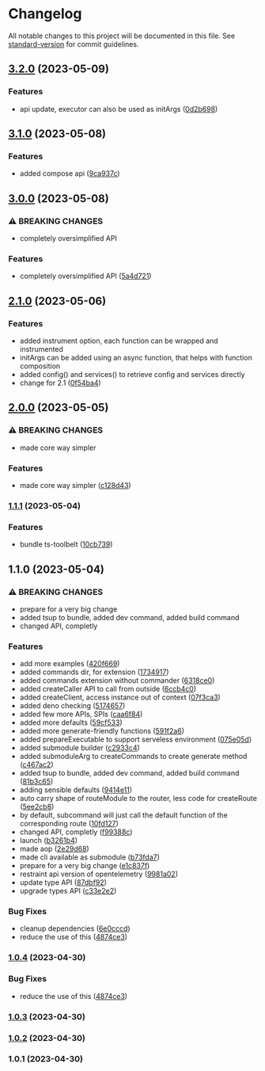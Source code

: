 # Changelog

All notable changes to this project will be documented in this file. See [standard-version](https://github.com/conventional-changelog/standard-version) for commit guidelines.

## [3.2.0](https://github.com/submodule-js/submodule/compare/@submodule/core3.1.0...@submodule/core3.2.0) (2023-05-09)


### Features

* api update, executor can also be used as initArgs ([0d2b698](https://github.com/submodule-js/submodule/commit/0d2b698340fb095e996285ed5e34494a42d35c3f))

## [3.1.0](https://github.com/submodule-js/submodule/compare/@submodule/core3.0.0...@submodule/core3.1.0) (2023-05-08)


### Features

* added compose api ([9ca937c](https://github.com/submodule-js/submodule/commit/9ca937c9e35c953dc7ea1f17e7bde4e355861a18))

## [3.0.0](https://github.com/submodule-js/submodule/compare/@submodule/core2.1.0...@submodule/core3.0.0) (2023-05-08)


### ⚠ BREAKING CHANGES

* completely oversimplified API

### Features

* completely oversimplified API ([5a4d721](https://github.com/submodule-js/submodule/commit/5a4d7216689d04270cdb05165a6a016290f91ced))

## [2.1.0](https://github.com/submodule-js/submodule/compare/@submodule/core2.0.0...@submodule/core2.1.0) (2023-05-06)


### Features

* added instrument option, each function can be wrapped and instrumented
* initArgs can be added using an async function, that helps with function composition
* added config() and services() to retrieve config and services directly
* change for 2.1 ([0f54ba4](https://github.com/submodule-js/submodule/commit/0f54ba4722ee4d2b723a6bfed631b0c39ff9abd7))

## [2.0.0](https://github.com/submodule-js/submodule/compare/@submodule/core1.1.1...@submodule/core2.0.0) (2023-05-05)


### ⚠ BREAKING CHANGES

* made core way simpler

### Features

* made core way simpler ([c128d43](https://github.com/submodule-js/submodule/commit/c128d43a609116be8d8ee8d0d9e609a9803fd5e4))

### [1.1.1](https://github.com/submodule-js/submodule/compare/@submodule/core1.1.0...@submodule/core1.1.1) (2023-05-04)


### Features

* bundle ts-toolbelt ([10cb739](https://github.com/submodule-js/submodule/commit/10cb739521575d30039c0098b2eed80beb700f52))

## 1.1.0 (2023-05-04)


### ⚠ BREAKING CHANGES

* prepare for a very big change
* added tsup to bundle, added dev command, added build command
* changed API, completly

### Features

* add more examples ([420f669](https://github.com/submodule-js/submodule/commit/420f669d31ac05c407e33d736e80b7fb3e6c7900))
* added commands dir, for extension ([1734917](https://github.com/submodule-js/submodule/commit/1734917acfe0cd47f805f0a211388d76dd5f4478))
* added commands extension without commander ([6318ce0](https://github.com/submodule-js/submodule/commit/6318ce00f470a19ee0477a0a83521b28cf264f45))
* added createCaller API to call from outside ([6ccb4c0](https://github.com/submodule-js/submodule/commit/6ccb4c04c3ce6a089051f115029a234caeebdcce))
* added createClient, access instance out of context ([07f3ca3](https://github.com/submodule-js/submodule/commit/07f3ca352b3f5bc515f9b50e443d469470ca4137))
* added deno checking ([5174657](https://github.com/submodule-js/submodule/commit/5174657fcd8dd24fb119eb74e8be941769262aed))
* added few more APIs, SPIs ([caa6f84](https://github.com/submodule-js/submodule/commit/caa6f8497ebd71d0176a807de0248e21598dc98c))
* added more defaults ([59cf533](https://github.com/submodule-js/submodule/commit/59cf533d876e9d532dd5cf200ca915a84973bfb2))
* added more generate-friendly functions ([591f2a6](https://github.com/submodule-js/submodule/commit/591f2a678d57c4241b9a974d159f77dc7bcf8893))
* added prepareExecutable to support serveless environment ([075e05d](https://github.com/submodule-js/submodule/commit/075e05d8203caf0b7473906de15084276f2e90fe))
* added submodule builder ([c2933c4](https://github.com/submodule-js/submodule/commit/c2933c4df218171f33eb83058cfb612a43adcd61))
* added submoduleArg to createCommands to create generate method ([c467ac2](https://github.com/submodule-js/submodule/commit/c467ac265ea872dbd29486639499a70f4131cfae))
* added tsup to bundle, added dev command, added build command ([81b3c65](https://github.com/submodule-js/submodule/commit/81b3c65023cb8be371b778368e94666fc4762dba))
* adding sensible defaults ([9414e11](https://github.com/submodule-js/submodule/commit/9414e11255e172469372d37b2ca1f636f6786319))
* auto carry shape of routeModule to the router, less code for createRoute ([5ee2cb8](https://github.com/submodule-js/submodule/commit/5ee2cb8e055d96e7248edcef737338fc0a6828da))
* by default, subcommand will just call the default function of the corresponding route ([10fd127](https://github.com/submodule-js/submodule/commit/10fd12754ba578d2207432b611958210db1be0d2))
* changed API, completly ([f99388c](https://github.com/submodule-js/submodule/commit/f99388c85b58f699a7500d7e7ea9cdf6a9c8b5f1))
* launch ([b3261b4](https://github.com/submodule-js/submodule/commit/b3261b4343dfe7738ac95c8fe729b43c521371bf))
* made aop ([2e29d68](https://github.com/submodule-js/submodule/commit/2e29d68b39acde1319c5fbc68f94bed3dd700631))
* made cli available as submodule ([b73fda7](https://github.com/submodule-js/submodule/commit/b73fda75e851a9566d0173391d4f32416524af86))
* prepare for a very big change ([e1c837f](https://github.com/submodule-js/submodule/commit/e1c837f7038246ea00a9afad50d772127f9bc086))
* restraint api version of opentelemetry ([9981a02](https://github.com/submodule-js/submodule/commit/9981a02c9ab33787369b60d022e7896f96b163e1))
* update type API ([87dbf92](https://github.com/submodule-js/submodule/commit/87dbf92f5b0c97567da0374211b71bddab8f1ac5))
* upgrade types API ([c33e2e2](https://github.com/submodule-js/submodule/commit/c33e2e266aca8f65c1e93d1f4bf1f87413d322fc))


### Bug Fixes

* cleanup dependencies ([6e0cccd](https://github.com/submodule-js/submodule/commit/6e0cccd134eccc5fe3448c680abec773eda736ba))
* reduce the use of this ([4874ce3](https://github.com/submodule-js/submodule/commit/4874ce3504af8356f11fada4df8eb7a0870ba90f))

### [1.0.4](https://github.com/submodule-js/submodule/compare/v1.0.3...v1.0.4) (2023-04-30)


### Bug Fixes

* reduce the use of this ([4874ce3](https://github.com/submodule-js/submodule/commit/4874ce3504af8356f11fada4df8eb7a0870ba90f))

### [1.0.3](https://github.com/submodule-js/submodule/compare/v1.0.2...v1.0.3) (2023-04-30)

### [1.0.2](https://github.com/submodule-js/submodule/compare/v1.0.1...v1.0.2) (2023-04-30)

### 1.0.1 (2023-04-30)
